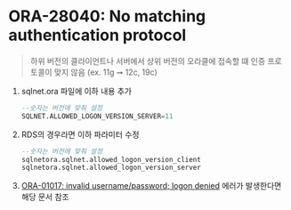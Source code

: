 ORA-28040: No matching authentication protocol
===
>하위 버전의 클라이언트나 서버에서 상위 버전의 오라클에 접속할 떄 인증 프로토콜이 맞지 않음 (ex. 11g ➞ 12c, 19c)

1. sqlnet.ora 파일에 이하 내용 추가
    ```sql
    --숫자는 버전에 맞춰 설정
    SQLNET.ALLOWED_LOGON_VERSION_SERVER=11
    ```

2. RDS의 경우라면 이하 파라미터 수정
    ```sql
    --숫자는 버전에 맞춰 설정
    sqlnetora.sqlnet.allowed_logon_version_client
    sqlnetora.sqlnet.allowed_logon_version_server
    ```

3. [ORA-01017: invalid username/password; logon denied](./01017.md) 에러가 발생한다면 해당 문서 참조

